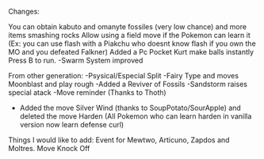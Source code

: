 Changes:

You can obtain kabuto and omanyte fossiles (very low chance) and more items smashing rocks 
Allow using a field move if the Pokemon can learn it (Ex: you can use flash with a Piakchu who doesnt know flash if you own the MO and you defeated Falkner)
Added a Pc Pocket
Kurt make balls instantly
Press B to run.
-Swarm System improved



From other generation:
-Psysical/Especial Split
-Fairy Type and moves Moonblast and play rough
-Added a Reviver of Fossils
-Sandstorm raises special atack
-Move reminder (Thanks to Thoth)
- Added the move Silver Wind (thanks to SoupPotato/SourApple) and deleted the move Harden (All Pokemon who can learn harden in vanilla version now learn defense curl)


Things I would like to add:
Event for Mewtwo, Articuno, Zapdos and Moltres.
Move Knock Off
